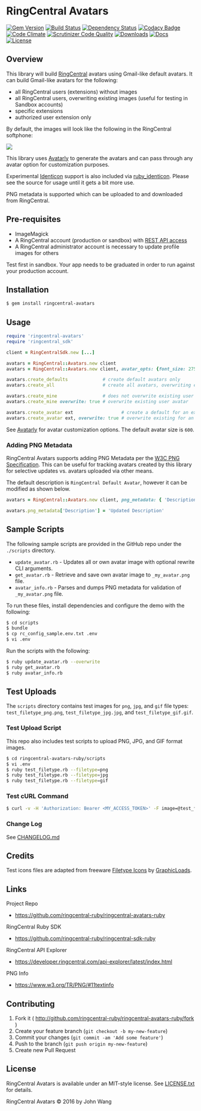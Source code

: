RingCentral Avatars
===================

[![Gem Version][gem-version-svg]][gem-version-link]
[![Build Status][build-status-svg]][build-status-link]
[![Dependency Status][dependency-status-svg]][dependency-status-link]
[![Codacy Badge][codacy-svg]][codacy-link]
[![Code Climate][codeclimate-status-svg]][codeclimate-status-link]
[![Scrutinizer Code Quality][scrutinizer-status-svg]][scrutinizer-status-link]
[![Downloads][downloads-svg]][downloads-link]
[![Docs][docs-rubydoc-svg]][docs-rubydoc-link]
[![License][license-svg]][license-link]

## Overview

This library will build [RingCentral](https://ringcentral.com) avatars using Gmail-like default avatars. It can build Gmail-like avatars for the following:

* all RingCentral users (extensions) without images
* all RingCentral users, overwriting existing images (useful for testing in Sandbox accounts)
* specific extensions
* authorized user extension only

By default, the images will look like the following in the RingCentral softphone:

![](https://raw.githubusercontent.com/ringcentral-ruby/ringcentral-avatars-ruby/master/docs/images/ringcentral-avatars-softphone.png)

This library uses [Avatarly](https://github.com/lucek/avatarly) to generate the avatars and can pass through any avatar option for customization purposes.

Experimental [Identicon](https://en.wikipedia.org/wiki/Identicon) support is also included via [ruby_identicon](https://github.com/chrisbranson/ruby_identicon). Please see the source for usage until it gets a bit more use.

PNG metadata is supported which can be uploaded to and downloaded from RingCentral.

## Pre-requisites

* ImageMagick
* A RingCentral account (production or sandbox) with [REST API access](https://developers.ringcentral.com)
* A RingCentral administrator account is necessary to update profile images for others

Test first in sandbox. Your app needs to be graduated in order to run against your production account.

## Installation

```bash
$ gem install ringcentral-avatars
```

## Usage

```ruby
require 'ringcentral-avatars'
require 'ringcentral_sdk'

client = RingCentralSdk.new [...]

avatars = RingCentral::Avatars.new client                                # Default options
avatars = RingCentral::Avatars.new client, avatar_opts: {font_size: 275} # Avatarly options

avatars.create_defaults             # create default avatars only
avatars.create_all                  # create all avatars, overwriting existing avatars

avatars.create_mine                 # does not overwrite existing user avatar
avatars.create_mine overwrite: true # overwrite existing user avatar

avatars.create_avatar ext                  # create a default for an extension hash
avatars.create_avatar ext, overwrite: true # overwrite existing for an extension hash
```

See [Avatarly](https://github.com/lucek/avatarly) for avatar customization options. The default avatar size is `600`.

### Adding PNG Metadata

RingCentral Avatars supports adding PNG Metadata per the [W3C PNG Specification](https://www.w3.org/TR/PNG/#11textinfo). This can be useful for tracking avatars created by this library for selective updates vs. avatars uploaded via other means.

The default description is `RingCentral Default Avatar`, however it can be modified as shown below.

```ruby
avatars = RingCentral::Avatars.new client, png_metadata: { 'Description': 'RingCentral Avatar' }

avatars.png_metadata['Description'] = 'Updated Description'
```

## Sample Scripts

The following sample scripts are provided in the GitHub repo under the `./scripts` directory.

* `update_avatar.rb` - Updates all or own avatar image with optional rewrite CLI arguments.
* `get_avatar.rb` - Retrieve and save own avatar image to `_my_avatar.png` file.
* `avatar_info.rb` - Parses and dumps PNG metadata for validation of `_my_avatar.png` file.

To run these files, install dependencies and configure the demo with the following: 

```bash
$ cd scripts
$ bundle
$ cp rc_config_sample.env.txt .env
$ vi .env
```

Run the scripts with the following:

```bash
$ ruby update_avatar.rb --overwrite
$ ruby get_avatar.rb
$ ruby avatar_info.rb
```

## Test Uploads

The `scripts` directory contains test images for `png`, `jpg`, and `gif` file types: `test_filetype_png.png`, `test_filetype_jpg.jpg`, and `test_filetype_gif.gif`.

### Test Upload Script

This repo also includes test scripts to upload PNG, JPG, and GIF format images.

```bash
$ cd ringcentral-avatars-ruby/scripts
$ vi .env
$ ruby test_filetype.rb --filetype=png
$ ruby test_filetype.rb --filetype=jpg
$ ruby test_filetype.rb --filetype=gif
```

### Test cURL Command

```bash
$ curl -v -H 'Authorization: Bearer <MY_ACCESS_TOKEN>' -F image=@test_filetype_gif.gif 'https://platform.devtest.ringcentral.com/restapi/v1.0/account/~/extension/~/profile-image'
```

### Change Log

See [CHANGELOG.md](CHANGELOG.md)

## Credits

Test icons files are adapted from freeware [Filetype Icons](http://www.iconarchive.com/show/filetype-icons-by-graphicloads.html) by [GraphicLoads](http://www.iconarchive.com/artist/graphicloads.html).

## Links

Project Repo

* https://github.com/ringcentral-ruby/ringcentral-avatars-ruby

RingCentral Ruby SDK

* https://github.com/ringcentral-ruby/ringcentral-sdk-ruby

RingCentral API Explorer

* https://developer.ringcentral.com/api-explorer/latest/index.html

PNG Info

* https://www.w3.org/TR/PNG/#11textinfo

## Contributing

1. Fork it ( http://github.com/ringcentral-ruby/ringcentral-avatars-ruby/fork )
2. Create your feature branch (`git checkout -b my-new-feature`)
3. Commit your changes (`git commit -am 'Add some feature'`)
4. Push to the branch (`git push origin my-new-feature`)
5. Create new Pull Request

## License

RingCentral Avatars is available under an MIT-style license. See [LICENSE.txt](LICENSE.txt) for details.

RingCentral Avatars &copy; 2016 by John Wang

 [gem-version-svg]: https://badge.fury.io/rb/ringcentral-avatars.svg
 [gem-version-link]: http://badge.fury.io/rb/ringcentral-avatars
 [downloads-svg]: http://ruby-gem-downloads-badge.herokuapp.com/ringcentral-avatars
 [downloads-link]: https://rubygems.org/gems/ringcentral-avatars
 [build-status-svg]: https://api.travis-ci.org/ringcentral-ruby/ringcentral-avatars-ruby.svg?branch=master
 [build-status-link]: https://travis-ci.org/ringcentral-ruby/ringcentral-avatars-ruby
 [codacy-svg]: https://api.codacy.com/project/badge/Grade/e82eac58a42d4463885627f78098bbb0
 [codacy-link]: https://www.codacy.com/app/ringcentral-ruby/ringcentral-avatars-ruby
 [coverage-status-svg]: https://coveralls.io/repos/ringcentral-ruby/ringcentral-avatars-ruby/badge.svg?branch=master
 [coverage-status-link]: https://coveralls.io/r/ringcentral-ruby/ringcentral-avatars-ruby?branch=master
 [dependency-status-svg]: https://gemnasium.com/ringcentral-ruby/ringcentral-avatars-ruby.svg
 [dependency-status-link]: https://gemnasium.com/ringcentral-ruby/ringcentral-avatars-ruby
 [codeclimate-status-svg]: https://codeclimate.com/github/ringcentral-ruby/ringcentral-avatars-ruby/badges/gpa.svg
 [codeclimate-status-link]: https://codeclimate.com/github/ringcentral-ruby/ringcentral-avatars-ruby
 [scrutinizer-status-svg]: https://scrutinizer-ci.com/g/ringcentral-ruby/ringcentral-avatars-ruby/badges/quality-score.png?b=master
 [scrutinizer-status-link]: https://scrutinizer-ci.com/g/ringcentral-ruby/ringcentral-avatars-ruby/?branch=master
 [docs-rubydoc-svg]: https://img.shields.io/badge/docs-rubydoc-blue.svg
 [docs-rubydoc-link]: http://www.rubydoc.info/gems/ringcentral-avatars/
 [license-svg]: https://img.shields.io/badge/license-MIT-blue.svg
 [license-link]: https://github.com/ringcentral-ruby/ringcentral-avatars-ruby/blob/master/LICENSE.md
